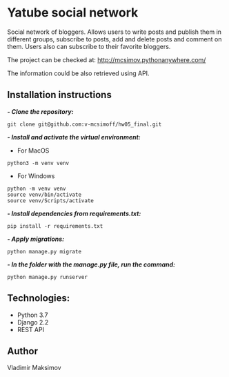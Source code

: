 # Yatube social network

Social network of bloggers. Allows users to write posts and publish them in different groups, subscribe to posts, add and delete posts and comment on them. Users also can subscribe to their favorite bloggers.

The project can be checked at: http://mcsimov.pythonanywhere.com/

The information could be also retrieved using API.

## Installation instructions
***- Clone the repository:***
```
git clone git@github.com:v-mcsimoff/hw05_final.git
```

***- Install and activate the virtual environment:***
- For MacOS
```
python3 -m venv venv
```
- For Windows
```
python -m venv venv
source venv/bin/activate
source venv/Scripts/activate
```

***- Install dependencies from requirements.txt:***
```
pip install -r requirements.txt
```

***- Apply migrations:***
```
python manage.py migrate
```

***- In the folder with the manage.py file, run the command:***
```
python manage.py runserver
```

## Technologies:
- Python 3.7
- Django 2.2
- REST API

## Author
Vladimir Maksimov

